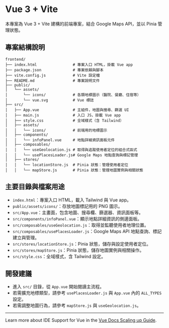 # Vue 3 + Vite

本專案為 Vue 3 + Vite 建構的前端專案，結合 Google Maps API，並以 Pinia 管理狀態。

## 專案結構說明

```
frontend/
├── index.html                # 專案入口 HTML，掛載 Vue app
├── package.json              # 專案依賴與腳本
├── vite.config.js            # Vite 設定檔
├── README.md                 # 專案說明文件
├── public/
│   └── assets/
│       └── icons/            # 各類地標圖示（醫院、餐廳、住宿等）
│       └── vue.svg           # Vue 標誌
├── src/
│   ├── App.vue               # 主組件，地圖與搜尋、篩選 UI
│   ├── main.js               # 入口 JS，掛載 Vue app
│   ├── style.css             # 全域樣式（含 Tailwind）
│   ├── assets/
│   │   └── icons/            # 前端用的地標圖示
│   ├── components/
│   │   └── infoPanel.vue     # 地點詳細資訊面板元件
│   ├── composables/
│   │   └── useGeolocation.js # 取得與追蹤使用者定位的組合式函式
│   │   └── usePlacesLoader.js# Google Maps 地點查詢與標記管理
│   ├── stores/
│   │   └── locationStore.js  # Pinia 狀態：管理使用者定位
│   │   └── mapStore.js       # Pinia 狀態：管理地圖實例與相關狀態
```

## 主要目錄與檔案用途

- `index.html`：專案入口 HTML，載入 Tailwind 與 Vue app。
- `public/assets/icons/`：存放地圖標記用的 PNG 圖示。
- `src/App.vue`：主畫面，包含地圖、搜尋欄、篩選器、資訊面板等。
- `src/components/infoPanel.vue`：顯示地點詳細資訊的側邊面板。
- `src/composables/useGeolocation.js`：取得並監聽使用者地理位置。
- `src/composables/usePlacesLoader.js`：Google Maps API 地點查詢、標記建立與管理。
- `src/stores/locationStore.js`：Pinia 狀態，儲存與設定使用者定位。
- `src/stores/mapStore.js`：Pinia 狀態，儲存地圖實例與相關操作。
- `src/style.css`：全域樣式，含 Tailwind 設定。

## 開發建議
- 進入 `src/` 目錄，從 `App.vue` 開始閱讀主流程。
- 若需擴充地標類型，請參考 `usePlacesLoader.js` 與 `App.vue` 內的 `ALL_TYPES` 設定。
- 若需調整地圖行為，請參考 `mapStore.js` 與 `useGeolocation.js`。

---

Learn more about IDE Support for Vue in the [Vue Docs Scaling up Guide](https://vuejs.org/guide/scaling-up/tooling.html#ide-support).
